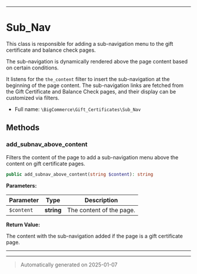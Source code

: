 ***

# Sub_Nav

This class is responsible for adding a sub-navigation menu to the gift certificate and balance check pages.

The sub-navigation is dynamically rendered above the page content based on certain conditions.

It listens for the `the_content` filter to insert the sub-navigation at the beginning of the page content.
The sub-navigation links are fetched from the Gift Certificate and Balance Check pages, and their display
can be customized via filters.

* Full name: `\BigCommerce\Gift_Certificates\Sub_Nav`




## Methods


### add_subnav_above_content

Filters the content of the page to add a sub-navigation menu above the content on gift certificate pages.

```php
public add_subnav_above_content(string $content): string
```








**Parameters:**

| Parameter | Type | Description |
|-----------|------|-------------|
| `$content` | **string** | The content of the page. |


**Return Value:**

The content with the sub-navigation added if the page is a gift certificate page.




***


***
> Automatically generated on 2025-01-07
